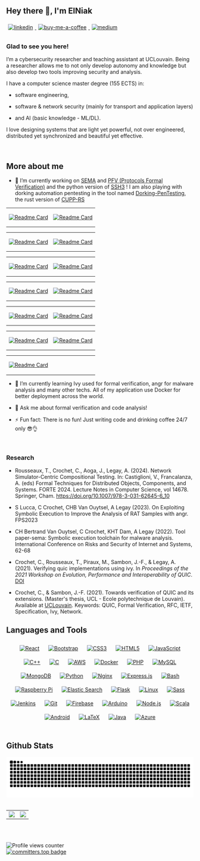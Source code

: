 ## Hey there 👋, I'm ElNiak  
  

<a href="https://linkedin.com/in/christophe-crochet-5318a8182" target="_blank">
<img src=https://img.shields.io/badge/linkedin-%231E77B5.svg?&style=for-the-badge&logo=linkedin&logoColor=white alt=linkedin style="margin-bottom: 5px; padding: 5px;" />
</a> 

<a href="https://buymeacoffee.com/elniak" target="_blank">
<img src=https://img.shields.io/badge/Buy%20Me%20a%20Coffee-ffdd00?style=for-the-badge&logo=buy-me-a-coffee&logoColor=black alt=buy-me-a-coffee style="margin-bottom: 5px; padding: 5px;" />
</a>  
  
<a href="https://medium.com/@elniak" target="_blank">
<img src=https://img.shields.io/badge/Medium-12100E?style=for-the-badge&logo=medium&logoColor=white alt=medium style="margin-bottom: 5px; padding: 5px;" />
</a>  
  

### Glad to see you here!  
I’m a cybersecurity researcher and teaching assistant at UCLouvain. Being a researcher allows me to not only develop autonomy and knowledge but also develop two tools improving security and analysis.

I have a computer science master degree (155 ECTS) in:

- software engineering, 

- software & network security (mainly for transport and application layers)

- and AI (basic knowledge - ML/DL). 

I love designing systems that are light yet powerful, not over engineered, distributed yet synchronized and beautiful yet effective. 

<br/>  


## More about me  
- 🔭 I’m currently working on [SEMA](https://github.com/csvl/SEMA-ToolChain) and [PFV (Protocols Formal Verification)](https://github.com/ElNiak/PFV) and the python version of [SSH3](https://github.com/ElNiak/py-ssh3) ! I am also playing with dorking automation pentesting in the tool named [Dorking-PenTesting](https://github.com/ElNiak/Dorking-PenTesting), the rust version of [CUPP-RS](https://github.com/ElNiak/cupp-rs)

<div align="center" dir="auto">
  
<table><tr><td valign="top" width="50%">
  
[![Readme Card](https://github-readme-stats.vercel.app/api/pin/?username=ElNiak&repo=PFV)](https://github.com/ElNiak/PFV)

</td><td valign="top" width="50%">

[![Readme Card](https://github-readme-stats.vercel.app/api/pin/?username=ElNiak&repo=Protocols-Ivy)](https://github.com/ElNiak/Protocols-Ivy)
  
</td></tr></table>  


<table><tr><td valign="top" width="50%">

[![Readme Card](https://github-readme-stats.vercel.app/api/pin/?username=csvl&repo=SEMA-ToolChain)](https://github.com/csvl/SEMA-ToolChain)

</td><td valign="top" width="50%">

[![Readme Card](https://github-readme-stats.vercel.app/api/pin/?username=ElNiak&repo=PySSH3)](https://github.com/ElNiak/PySSH3)


</td></tr></table>  

<table><tr><td valign="top" width="50%">

[![Readme Card](https://github-readme-stats.vercel.app/api/pin/?username=ElNiak&repo=Dorking-PenTesting)](https://github.com/ElNiak/Dorking-PenTesting)


</td><td valign="top" width="50%">

[![Readme Card](https://github-readme-stats.vercel.app/api/pin/?username=ElNiak&repo=BountyDork)](https://github.com/ElNiak/BountyDork)


</td></tr></table>  

</td><td valign="top" width="50%">

<table><tr><td valign="top" width="50%">

[![Readme Card](https://github-readme-stats.vercel.app/api/pin/?username=ElNiak&repo=cupp-rs)](https://github.com/ElNiak/cupp-rs)

</td><td valign="top" width="50%">

[![Readme Card](https://github-readme-stats.vercel.app/api/pin/?username=ElNiak&repo=RustyNetCracker)](https://github.com/ElNiak/RustyNetCracker)

</td></tr></table>  

<table><tr><td valign="top" width="50%">

  [![Readme Card](https://github-readme-stats.vercel.app/api/pin/?username=ElNiak&repo=awesome-formal-verification)](https://github.com/ElNiak/awesome-formal-verification)


</td><td valign="top" width="50%">

[![Readme Card](https://github-readme-stats.vercel.app/api/pin/?username=ElNiak&repo=awesome-ai-cybersecurity)](https://github.com/ElNiak/awesome-ai-cybersecurity)

  
</td></tr></table>  

<table><tr><td valign="top" width="50%">

[![Readme Card](https://github-readme-stats.vercel.app/api/pin/?username=ElNiak&repo=SmartHumanTracker)](https://github.com/ElNiak/SmartHumanTracker)


</td><td valign="top" width="50%">

[![Readme Card](https://github-readme-stats.vercel.app/api/pin/?username=ElNiak&repo=DSLCanvas)](https://github.com/ElNiak/DSLCanvas)

  
</td></tr></table>

<table><tr><td valign="top" width="50%">

[![Readme Card](https://github-readme-stats.vercel.app/api/pin/?username=ElNiak&repo=GitBooster)](https://github.com/ElNiak/GitBooster)


</td><td valign="top" width="50%">

  
</td></tr></table>

</div>

- 🌱 I’m currently learning Ivy used for formal verification, angr for malware analysis and many other techs. All of my application use Docker for better deployment across the world.
  

- 💬 Ask me about formal verification and code analysis!  
  

- ⚡ Fun fact: There is no fun! Just writing code and drinking coffee 24/7 only 😎👌  
  

<br/>  

### Research

- Rousseaux, T., Crochet, C., Aoga, J., Legay, A. (2024). Network Simulator-Centric Compositional Testing. In: Castiglioni, V., Francalanza, A. (eds) Formal Techniques for Distributed Objects, Components, and Systems. FORTE 2024. Lecture Notes in Computer Science, vol 14678. Springer, Cham. https://doi.org/10.1007/978-3-031-62645-6_10
  
- S Lucca, C Crochet, CHB Van Ouytsel, A Legay  (2023). On Exploiting Symbolic Execution to Improve the Analysis of RAT Samples with angr. FPS2023

- CH Bertrand Van Ouytsel, C Crochet, KHT Dam, A Legay (2022). Tool paper-sema: Symbolic execution toolchain for malware analysis. International Conference on Risks and Security of Internet and Systems, 62-68

- Crochet, C., Rousseaux, T., Piraux, M., Sambon, J.-F., & Legay, A. (2021). Verifying quic implementations using ivy. In *Proceedings of the 2021 Workshop on Evolution, Performance and Interoperability of QUIC*. [DOI](10.1145/3488660.3493803)

- Crochet, C., & Sambon, J.-F. (2021). Towards verification of QUIC and its extensions. (Master's thesis, UCL - Ecole polytechnique de Louvain). Available at [UCLouvain](http://hdl.handle.net/2078.1/thesis:30559). Keywords: QUIC, Formal Verification, RFC, IETF, Specification, Ivy, Network.

## Languages and Tools  
<div align="center">  
<a href="https://reactjs.org/" target="_blank"><img style="margin: 10px" src="https://profilinator.rishav.dev/skills-assets/react-original-wordmark.svg" alt="React" height="50" /></a>  
<a href="https://getbootstrap.com/docs/3.4/javascript/" target="_blank"><img style="margin: 10px" src="https://profilinator.rishav.dev/skills-assets/bootstrap-plain.svg" alt="Bootstrap" height="50" /></a>  
<a href="https://www.w3schools.com/css/" target="_blank"><img style="margin: 10px" src="https://profilinator.rishav.dev/skills-assets/css3-original-wordmark.svg" alt="CSS3" height="50" /></a>  
<a href="https://en.wikipedia.org/wiki/HTML5" target="_blank"><img style="margin: 10px" src="https://profilinator.rishav.dev/skills-assets/html5-original-wordmark.svg" alt="HTML5" height="50" /></a>  
<a href="https://www.javascript.com/" target="_blank"><img style="margin: 10px" src="https://profilinator.rishav.dev/skills-assets/javascript-original.svg" alt="JavaScript" height="50" /></a>  
<a href="https://www.cplusplus.com/" target="_blank"><img style="margin: 10px" src="https://profilinator.rishav.dev/skills-assets/cplusplus-original.svg" alt="C++" height="50" /></a>  
<a href="https://www.cprogramming.com/" target="_blank"><img style="margin: 10px" src="https://profilinator.rishav.dev/skills-assets/c-original.svg" alt="C" height="50" /></a>  
<a href="https://aws.amazon.com/" target="_blank"><img style="margin: 10px" src="https://profilinator.rishav.dev/skills-assets/amazonwebservices-original-wordmark.svg" alt="AWS" height="50" /></a>  
<a href="https://www.docker.com/" target="_blank"><img style="margin: 10px" src="https://profilinator.rishav.dev/skills-assets/docker-original-wordmark.svg" alt="Docker" height="50" /></a>  
<a href="https://www.php.net/" target="_blank"><img style="margin: 10px" src="https://profilinator.rishav.dev/skills-assets/php-original.svg" alt="PHP" height="50" /></a>  
<a href="https://www.mysql.com/" target="_blank"><img style="margin: 10px" src="https://profilinator.rishav.dev/skills-assets/mysql-original-wordmark.svg" alt="MySQL" height="50" /></a>  
<a href="https://www.mongodb.com/" target="_blank"><img style="margin: 10px" src="https://profilinator.rishav.dev/skills-assets/mongodb-original-wordmark.svg" alt="MongoDB" height="50" /></a>  
<a href="https://www.python.org/" target="_blank"><img style="margin: 10px" src="https://profilinator.rishav.dev/skills-assets/python-original.svg" alt="Python" height="50" /></a>  
<a href="https://www.nginx.com/" target="_blank"><img style="margin: 10px" src="https://profilinator.rishav.dev/skills-assets/nginx-original.svg" alt="Nginx" height="50" /></a>  
<a href="https://expressjs.com/" target="_blank"><img style="margin: 10px" src="https://profilinator.rishav.dev/skills-assets/express-original-wordmark.svg" alt="Express.js" height="50" /></a>  
<a href="https://www.gnu.org/software/bash/" target="_blank"><img style="margin: 10px" src="https://profilinator.rishav.dev/skills-assets/gnu_bash-icon.svg" alt="Bash" height="50" /></a>  
<a href="https://www.raspberrypi.org/" target="_blank"><img style="margin: 10px" src="https://profilinator.rishav.dev/skills-assets/raspberrypi.png" alt="Raspberry Pi" height="50" /></a>  
<a href="https://www.elastic.co/" target="_blank"><img style="margin: 10px" src="https://profilinator.rishav.dev/skills-assets/elasticsearch.png" alt="Elastic Search" height="50" /></a>  
<a href="https://flask.palletsprojects.com/" target="_blank"><img style="margin: 10px" src="https://profilinator.rishav.dev/skills-assets/flask.png" alt="Flask" height="50" /></a>  
<a href="https://www.linux.org/" target="_blank"><img style="margin: 10px" src="https://profilinator.rishav.dev/skills-assets/linux-original.svg" alt="Linux" height="50" /></a>  
<a href="https://sass-lang.com/" target="_blank"><img style="margin: 10px" src="https://profilinator.rishav.dev/skills-assets/sass-original.svg" alt="Sass" height="50" /></a>  
<a href="https://www.jenkins.io/" target="_blank"><img style="margin: 10px" src="https://profilinator.rishav.dev/skills-assets/jenkins-icon.svg" alt="Jenkins" height="50" /></a>  
<a href="https://github.com/" target="_blank"><img style="margin: 10px" src="https://profilinator.rishav.dev/skills-assets/git-scm-icon.svg" alt="Git" height="50" /></a>  
<a href="https://firebase.google.com/" target="_blank"><img style="margin: 10px" src="https://profilinator.rishav.dev/skills-assets/firebase.png" alt="Firebase" height="50" /></a>  
<a href="https://www.arduino.cc/" target="_blank"><img style="margin: 10px" src="https://profilinator.rishav.dev/skills-assets/arduino.png" alt="Arduino" height="50" /></a>  
<a href="https://nodejs.org/" target="_blank"><img style="margin: 10px" src="https://profilinator.rishav.dev/skills-assets/nodejs-original-wordmark.svg" alt="Node.js" height="50" /></a>  
<a href="https://www.scala-lang.org/" target="_blank"><img style="margin: 10px" src="https://profilinator.rishav.dev/skills-assets/scala-original-wordmark.svg" alt="Scala" height="50" /></a>  
<a href="https://www.android.com/intl/en_in/" target="_blank"><img style="margin: 10px" src="https://profilinator.rishav.dev/skills-assets/android-original-wordmark.svg" alt="Android" height="50" /></a>  
<a href="https://www.latex-project.org/" target="_blank"><img style="margin: 10px" src="https://profilinator.rishav.dev/skills-assets/latex.png" alt="LaTeX" height="50" /></a>  
<a href="https://www.java.com/" target="_blank"><img style="margin: 10px" src="https://profilinator.rishav.dev/skills-assets/java-original-wordmark.svg" alt="Java" height="50" /></a>  
<a href="https://azure.microsoft.com/en-in/" target="_blank"><img style="margin: 10px" src="https://profilinator.rishav.dev/skills-assets/microsoft_azure-icon.svg" alt="Azure" height="50" /></a>  
</div>  

<br/>  


## Github Stats  
<div align="center" dir="auto">
  <a href="https://github.com/ElNiak/ElNiak/blob/master/github-contribution-grid-snake.svg">
  <img src="https://raw.githubusercontent.com/ElNiak/ElNiak/master/github-contribution-grid-snake.svg" style="max-width: 100%;"> 
  </a>
</div>
<br>
<table><tr><td valign="top" width="50%">

<img src="https://github-readme-stats-git-masterorgs-github-readme-stats-team.vercel.app/api?username=ElNiak&include_orgs=true&show_icons=true&count_private=true&hide_border=true&theme=synthwave" align="left" style="width: 100%" />

</td><td valign="top" width="50%">

<img src="https://github-readme-stats-git-masterorgs-github-readme-stats-team.vercel.app/api/top-langs/?username=ElNiak&hide_border=true&include_all_commits=true&hide=html&layout=compact&theme=synthwave" align="left" style="width: 100%" />

</td></tr></table>  

<br/>  

  

<br/>  

![Profile views counter](https://komarev.com/ghpvc/?username=ElNiak&&style=flat-square)  
[![committers.top badge](https://user-badge.committers.top/belgium/ElNiak.svg)](https://user-badge.committers.top/belgium/ElNiak)

<br/>  
